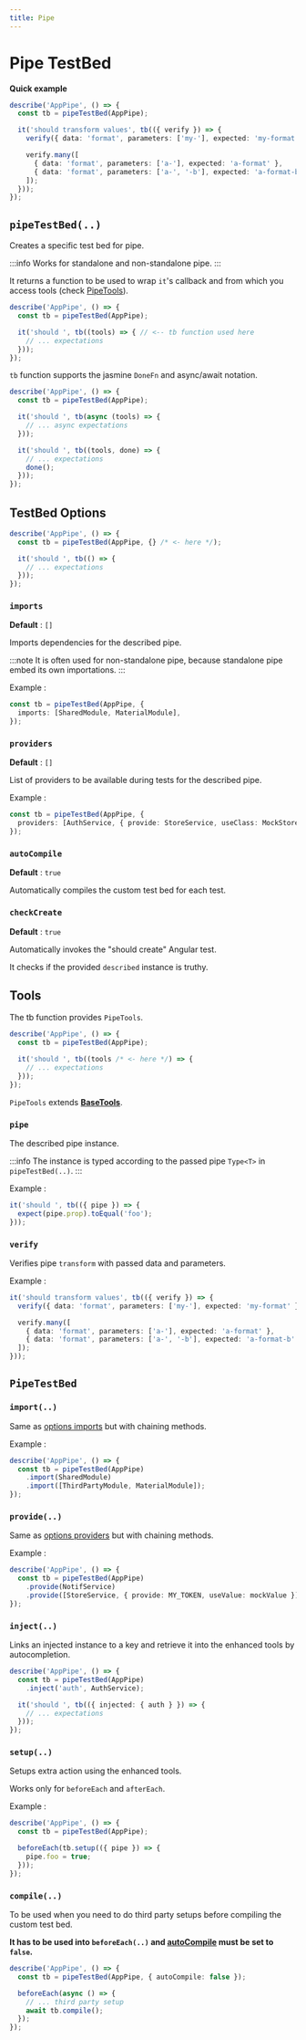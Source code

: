 ```yaml
---
title: Pipe
---
```


# Pipe TestBed

**Quick example**

```ts
describe('AppPipe', () => {
  const tb = pipeTestBed(AppPipe);

  it('should transform values', tb(({ verify }) => {
    verify({ data: 'format', parameters: ['my-'], expected: 'my-format' });

    verify.many([
      { data: 'format', parameters: ['a-'], expected: 'a-format' },
      { data: 'format', parameters: ['a-', '-b'], expected: 'a-format-b' },
    ]);
  }));
});
```

## `pipeTestBed(..)`

Creates a specific test bed for pipe.

:::info
Works for standalone and non-standalone pipe.
:::

It returns a function to be used to wrap `it`'s callback and from which you access tools (check [PipeTools](#tools)).

```ts
describe('AppPipe', () => {
  const tb = pipeTestBed(AppPipe);

  it('should ', tb((tools) => { // <-- tb function used here
    // ... expectations
  }));
});
```

`tb` function supports the jasmine `DoneFn` and async/await notation.

```ts
describe('AppPipe', () => {
  const tb = pipeTestBed(AppPipe);

  it('should ', tb(async (tools) => {
    // ... async expectations
  }));

  it('should ', tb((tools, done) => {
    // ... expectations
    done();
  }));
});
```

## TestBed Options

```ts
describe('AppPipe', () => {
  const tb = pipeTestBed(AppPipe, {} /* <- here */);

  it('should ', tb(() => {
    // ... expectations
  }));
});
```

### `imports`

**Default** : `[]`

Imports dependencies for the described pipe.

:::note
It is often used for non-standalone pipe, because standalone pipe embed its own importations.
:::

Example :

```ts
const tb = pipeTestBed(AppPipe, {
  imports: [SharedModule, MaterialModule],
});
```

### `providers`

**Default** : `[]`

List of providers to be available during tests for the described pipe.

Example :

```ts
const tb = pipeTestBed(AppPipe, {
  providers: [AuthService, { provide: StoreService, useClass: MockStoreService }],
});
```

### `autoCompile`

**Default** : `true`

Automatically compiles the custom test bed for each test.

### `checkCreate`

**Default** : `true`

Automatically invokes the "should create" Angular test.

It checks if the provided `described` instance is truthy.

## Tools

The tb function provides `PipeTools`.

```ts
describe('AppPipe', () => {
  const tb = pipeTestBed(AppPipe);

  it('should ', tb((tools /* <- here */) => {
    // ... expectations
  }));
});
```

`PipeTools` extends **[BaseTools](../common/base-tools)**.

### `pipe`

The described pipe instance.

:::info
The instance is typed according to the passed pipe `Type<T>` in `pipeTestBed(..)`.
:::

Example :

```ts
it('should ', tb(({ pipe }) => {
  expect(pipe.prop).toEqual('foo');
}));
```

### `verify`

Verifies pipe `transform` with passed data and parameters.

Example :

```ts
it('should transform values', tb(({ verify }) => {
  verify({ data: 'format', parameters: ['my-'], expected: 'my-format' });

  verify.many([
    { data: 'format', parameters: ['a-'], expected: 'a-format' },
    { data: 'format', parameters: ['a-', '-b'], expected: 'a-format-b' },
  ]);
}));
```

## `PipeTestBed`

### `import(..)`

Same as [options imports](#imports) but with chaining methods.

Example :

```ts
describe('AppPipe', () => {
  const tb = pipeTestBed(AppPipe)
    .import(SharedModule)
    .import([ThirdPartyModule, MaterialModule]);
});
```

### `provide(..)`

Same as [options providers](#providers) but with chaining methods.

Example :

```ts
describe('AppPipe', () => {
  const tb = pipeTestBed(AppPipe)
    .provide(NotifService)
    .provide([StoreService, { provide: MY_TOKEN, useValue: mockValue }]);
});
```

### `inject(..)`

Links an injected instance to a key and retrieve it into the enhanced tools by autocompletion.

```ts
describe('AppPipe', () => {
  const tb = pipeTestBed(AppPipe)
    .inject('auth', AuthService);

  it('should ', tb(({ injected: { auth } }) => {
    // ... expectations
  }));
});
```

### `setup(..)`

Setups extra action using the enhanced tools.

Works only for `beforeEach` and `afterEach`.

Example :

```ts
describe('AppPipe', () => {
  const tb = pipeTestBed(AppPipe);

  beforeEach(tb.setup(({ pipe }) => {
    pipe.foo = true;
  }));
});
```

### `compile(..)`

To be used when you need to do third party setups before compiling the custom test bed.

**It has to be used into `beforeEach(..)` and [autoCompile](#autocompile) must be set to `false`.**

```ts
describe('AppPipe', () => {
  const tb = pipeTestBed(AppPipe, { autoCompile: false });

  beforeEach(async () => {
    // ... third party setup
    await tb.compile();
  });
});
```
